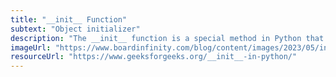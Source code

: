```yaml
---
title: "__init__ Function"
subtext: "Object initializer"
description: "The __init__ function is a special method in Python that is called when an object is instantiated. It initializes the object's attributes and sets up the initial state of the object.<br><br>It is commonly used to set default values for object properties or to perform setup tasks when creating new instances of a class."
imageUrl: "https://www.boardinfinity.com/blog/content/images/2023/05/init-in-python.png"
resourceUrl: "https://www.geeksforgeeks.org/__init__-in-python/"
---
```


